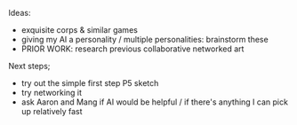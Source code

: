 Ideas:
- exquisite corps & similar games
- giving my AI a personality / multiple personalities: brainstorm these
- PRIOR WORK: research previous collaborative networked art

Next steps;
- try out the simple first step P5 sketch
- try networking it
- ask Aaron and Mang if AI would be helpful / if there's anything I can pick up relatively fast
